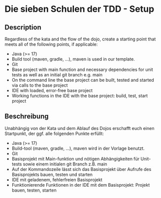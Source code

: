 # Die sieben Schulen der TDD - Setup

## Description

Regardless of the kata and the flow of the dojo, create a starting point that meets all of the following points, if applicable:
- Java (>= 17)
- Build tool (maven, gradle, ...), maven is used in our template.
- Git
- Base project with main function and necessary dependencies for unit tests as well as an initial git branch e.g. main
- On the command line the base project can be built, tested and started via calls to the base project
- IDE with loaded, error-free base project
- Working functions in the IDE with the base project: build, test, start project

## Beschreibung
Unabhängig von der Kata und dem Ablauf des Dojos erschafft euch einen Startpunkt, der ggf. alle folgenden Punkte erfüllt:
- Java (>= 17)
- Build-tool (maven, gradle, ...), maven wird in der Vorlage benutzt.
- Git
- Basisprojekt mit Main-funktion und nötigen Abhängigkeiten für Unit-tests sowie einem initialen git Branch z.B. main
- Auf der Kommandozeile lässt sich das Basisprojekt über Aufrufe des Basisprojekts bauen, testen und starten
- IDE mit geladenem, fehlerfreien Basisprojekt
- Funktionierende Funktionen in der IDE mit dem Basisprojekt: Projekt bauen, testen, starten


